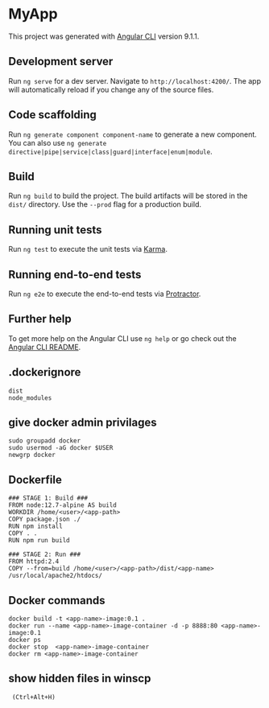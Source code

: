 # MyApp

This project was generated with [Angular CLI](https://github.com/angular/angular-cli) version 9.1.1.

## Development server

Run `ng serve` for a dev server. Navigate to `http://localhost:4200/`. The app will automatically reload if you change any of the source files.

## Code scaffolding

Run `ng generate component component-name` to generate a new component. You can also use `ng generate directive|pipe|service|class|guard|interface|enum|module`.

## Build

Run `ng build` to build the project. The build artifacts will be stored in the `dist/` directory. Use the `--prod` flag for a production build.

## Running unit tests

Run `ng test` to execute the unit tests via [Karma](https://karma-runner.github.io).

## Running end-to-end tests

Run `ng e2e` to execute the end-to-end tests via [Protractor](http://www.protractortest.org/).

## Further help

To get more help on the Angular CLI use `ng help` or go check out the [Angular CLI README](https://github.com/angular/angular-cli/blob/master/README.md).

## .dockerignore
    dist
    node_modules

## give docker admin privilages     
    sudo groupadd docker
    sudo usermod -aG docker $USER
    newgrp docker

## Dockerfile

    ### STAGE 1: Build ###
    FROM node:12.7-alpine AS build
    WORKDIR /home/<user>/<app-path>
    COPY package.json ./
    RUN npm install
    COPY . .
    RUN npm run build

    ### STAGE 2: Run ###
    FROM httpd:2.4
    COPY --from=build /home/<user>/<app-path>/dist/<app-name> /usr/local/apache2/htdocs/

## Docker commands
    docker build -t <app-name>-image:0.1 .
    docker run --name <app-name>-image-container -d -p 8888:80 <app-name>-image:0.1
    docker ps
    docker stop  <app-name>-image-container
    docker rm <app-name>-image-container

## show hidden files in winscp
     (Ctrl+Alt+H)


